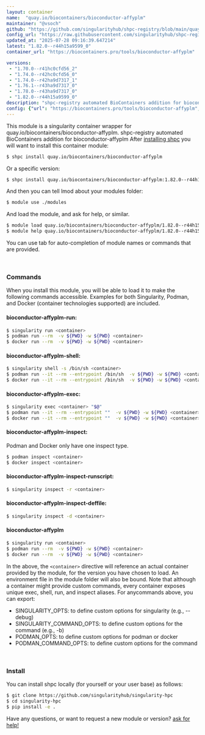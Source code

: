 ```yaml
---
layout: container
name:  "quay.io/biocontainers/bioconductor-affyplm"
maintainer: "@vsoch"
github: "https://github.com/singularityhub/shpc-registry/blob/main/quay.io/biocontainers/bioconductor-affyplm/container.yaml"
config_url: "https://raw.githubusercontent.com/singularityhub/shpc-registry/main/quay.io/biocontainers/bioconductor-affyplm/container.yaml"
updated_at: "2025-07-28 09:16:39.647214"
latest: "1.82.0--r44h15a9599_0"
container_url: "https://biocontainers.pro/tools/bioconductor-affyplm"

versions:
 - "1.70.0--r41hc0cfd56_2"
 - "1.74.0--r42hc0cfd56_0"
 - "1.74.0--r42ha9d7317_1"
 - "1.76.1--r43ha9d7317_0"
 - "1.78.0--r43ha9d7317_0"
 - "1.82.0--r44h15a9599_0"
description: "shpc-registry automated BioContainers addition for bioconductor-affyplm"
config: {"url": "https://biocontainers.pro/tools/bioconductor-affyplm", "maintainer": "@vsoch", "description": "shpc-registry automated BioContainers addition for bioconductor-affyplm", "latest": {"1.82.0--r44h15a9599_0": "sha256:799b9158b8db7430dab82b4966fbcf8e09ca9886271c6a3dc717bcea4cbd2656"}, "tags": {"1.70.0--r41hc0cfd56_2": "sha256:eda663877f2478247ccac4287c240dea3688a64e17b829eddab73758add10279", "1.74.0--r42hc0cfd56_0": "sha256:91e22a83bbff3832ecc6935197beaaf6aeb9fee549e2cd4952fb705ac17b9143", "1.74.0--r42ha9d7317_1": "sha256:0e55e727cbb4753b801221f489144174bb5883d1736bbfb4d0f39d0de1afea0c", "1.76.1--r43ha9d7317_0": "sha256:e50abeafba0c35ee436305591e9e05dc960d829b6dc638147c5bc1e695cf9288", "1.78.0--r43ha9d7317_0": "sha256:607d9c723cd35ad39e84742077e744dfa3d93a836988d2341b0aaa1b177921d9", "1.82.0--r44h15a9599_0": "sha256:799b9158b8db7430dab82b4966fbcf8e09ca9886271c6a3dc717bcea4cbd2656"}, "docker": "quay.io/biocontainers/bioconductor-affyplm"}
---
```


This module is a singularity container wrapper for quay.io/biocontainers/bioconductor-affyplm.
shpc-registry automated BioContainers addition for bioconductor-affyplm
After [installing shpc](#install) you will want to install this container module:


```bash
$ shpc install quay.io/biocontainers/bioconductor-affyplm
```

Or a specific version:

```bash
$ shpc install quay.io/biocontainers/bioconductor-affyplm:1.82.0--r44h15a9599_0
```

And then you can tell lmod about your modules folder:

```bash
$ module use ./modules
```

And load the module, and ask for help, or similar.

```bash
$ module load quay.io/biocontainers/bioconductor-affyplm/1.82.0--r44h15a9599_0
$ module help quay.io/biocontainers/bioconductor-affyplm/1.82.0--r44h15a9599_0
```

You can use tab for auto-completion of module names or commands that are provided.

<br>

### Commands

When you install this module, you will be able to load it to make the following commands accessible.
Examples for both Singularity, Podman, and Docker (container technologies supported) are included.

#### bioconductor-affyplm-run:

```bash
$ singularity run <container>
$ podman run --rm  -v ${PWD} -w ${PWD} <container>
$ docker run --rm  -v ${PWD} -w ${PWD} <container>
```

#### bioconductor-affyplm-shell:

```bash
$ singularity shell -s /bin/sh <container>
$ podman run --it --rm --entrypoint /bin/sh  -v ${PWD} -w ${PWD} <container>
$ docker run --it --rm --entrypoint /bin/sh  -v ${PWD} -w ${PWD} <container>
```

#### bioconductor-affyplm-exec:

```bash
$ singularity exec <container> "$@"
$ podman run --it --rm --entrypoint ""  -v ${PWD} -w ${PWD} <container> "$@"
$ docker run --it --rm --entrypoint ""  -v ${PWD} -w ${PWD} <container> "$@"
```

#### bioconductor-affyplm-inspect:

Podman and Docker only have one inspect type.

```bash
$ podman inspect <container>
$ docker inspect <container>
```

#### bioconductor-affyplm-inspect-runscript:

```bash
$ singularity inspect -r <container>
```

#### bioconductor-affyplm-inspect-deffile:

```bash
$ singularity inspect -d <container>
```



#### bioconductor-affyplm

```bash
$ singularity run <container>
$ podman run --rm  -v ${PWD} -w ${PWD} <container>
$ docker run --rm  -v ${PWD} -w ${PWD} <container>
```


In the above, the `<container>` directive will reference an actual container provided
by the module, for the version you have chosen to load. An environment file in the
module folder will also be bound. Note that although a container
might provide custom commands, every container exposes unique exec, shell, run, and
inspect aliases. For anycommands above, you can export:

 - SINGULARITY_OPTS: to define custom options for singularity (e.g., --debug)
 - SINGULARITY_COMMAND_OPTS: to define custom options for the command (e.g., -b)
 - PODMAN_OPTS: to define custom options for podman or docker
 - PODMAN_COMMAND_OPTS: to define custom options for the command

<br>

### Install

You can install shpc locally (for yourself or your user base) as follows:

```bash
$ git clone https://github.com/singularityhub/singularity-hpc
$ cd singularity-hpc
$ pip install -e .
```

Have any questions, or want to request a new module or version? [ask for help!](https://github.com/singularityhub/singularity-hpc/issues)